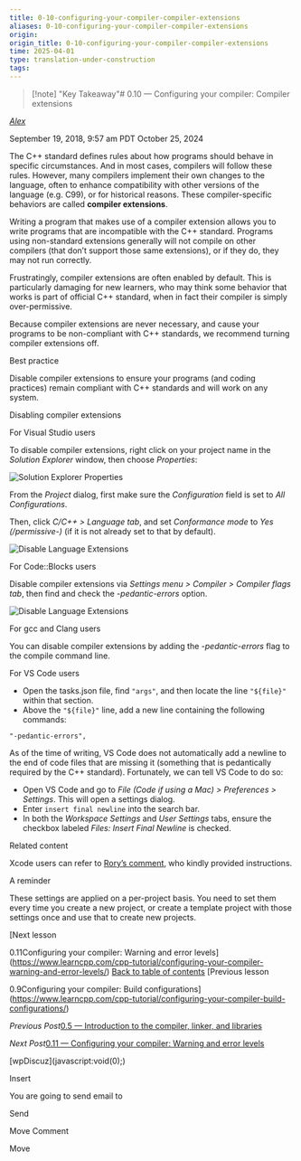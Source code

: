 ```yaml
---
title: 0-10-configuring-your-compiler-compiler-extensions
aliases: 0-10-configuring-your-compiler-compiler-extensions
origin: 
origin_title: 0-10-configuring-your-compiler-compiler-extensions
time: 2025-04-01 
type: translation-under-construction
tags:
---
```


> [!note] "Key Takeaway"# 0.10 — Configuring your compiler: Compiler extensions

[*Alex*](https://www.learncpp.com/author/Alex/ "View all posts by Alex")

September 19, 2018, 9:57 am PDT
October 25, 2024

The C++ standard defines rules about how programs should behave in specific circumstances. And in most cases, compilers will follow these rules. However, many compilers implement their own changes to the language, often to enhance compatibility with other versions of the language (e.g. C99), or for historical reasons. These compiler-specific behaviors are called **compiler extensions**.

Writing a program that makes use of a compiler extension allows you to write programs that are incompatible with the C++ standard. Programs using non-standard extensions generally will not compile on other compilers (that don’t support those same extensions), or if they do, they may not run correctly.

Frustratingly, compiler extensions are often enabled by default. This is particularly damaging for new learners, who may think some behavior that works is part of official C++ standard, when in fact their compiler is simply over-permissive.

Because compiler extensions are never necessary, and cause your programs to be non-compliant with C++ standards, we recommend turning compiler extensions off.

Best practice

Disable compiler extensions to ensure your programs (and coding practices) remain compliant with C++ standards and will work on any system.

Disabling compiler extensions

For Visual Studio users

To disable compiler extensions, right click on your project name in the *Solution Explorer* window, then choose *Properties*:

![Solution Explorer Properties](https://www.learncpp.com/images/CppTutorial/Chapter0/VS-SolutionExplorerProperties-min.png)

From the *Project* dialog, first make sure the *Configuration* field is set to *All Configurations*.

Then, click *C/C++ > Language tab*, and set *Conformance mode* to *Yes (/permissive-)* (if it is not already set to that by default).

![Disable Language Extensions](https://www.learncpp.com/images/CppTutorial/Chapter0/VS-DisableExtensions-min.png)

For Code::Blocks users

Disable compiler extensions via *Settings menu > Compiler > Compiler flags tab*, then find and check the *-pedantic-errors* option.

![Disable Language Extensions](https://www.learncpp.com/images/CppTutorial/Chapter0/CB-Pedantic-min.png)

For gcc and Clang users

You can disable compiler extensions by adding the *-pedantic-errors* flag to the compile command line.

For VS Code users

- Open the tasks.json file, find `"args"`, and then locate the line `"${file}"` within that section.
- Above the `"${file}"` line, add a new line containing the following commands:

`"-pedantic-errors",`

As of the time of writing, VS Code does not automatically add a newline to the end of code files that are missing it (something that is pedantically required by the C++ standard). Fortunately, we can tell VS Code to do so:

- Open VS Code and go to *File (Code if using a Mac) > Preferences > Settings*. This will open a settings dialog.
- Enter `insert final newline` into the search bar.
- In both the *Workspace Settings* and *User Settings* tabs, ensure the checkbox labeled *Files: Insert Final Newline* is checked.

Related content

Xcode users can refer to [Rory’s comment](https://www.learncpp.com/cpp-tutorial/configuring-your-compiler-compiler-extensions/comment-page-1/#comment-446983), who kindly provided instructions.

A reminder

These settings are applied on a per-project basis. You need to set them every time you create a new project, or create a template project with those settings once and use that to create new projects.

\[Next lesson

0.11Configuring your compiler: Warning and error levels\](https://www.learncpp.com/cpp-tutorial/configuring-your-compiler-warning-and-error-levels/)
[Back to table of contents](/)
\[Previous lesson

0.9Configuring your compiler: Build configurations\](https://www.learncpp.com/cpp-tutorial/configuring-your-compiler-build-configurations/)

*Previous Post*[0.5 — Introduction to the compiler, linker, and libraries](https://www.learncpp.com/cpp-tutorial/introduction-to-the-compiler-linker-and-libraries/)

*Next Post*[0.11 — Configuring your compiler: Warning and error levels](https://www.learncpp.com/cpp-tutorial/configuring-your-compiler-warning-and-error-levels/)

\[wpDiscuz\](javascript:void(0);)

Insert

You are going to send email to

Send

Move Comment

Move
